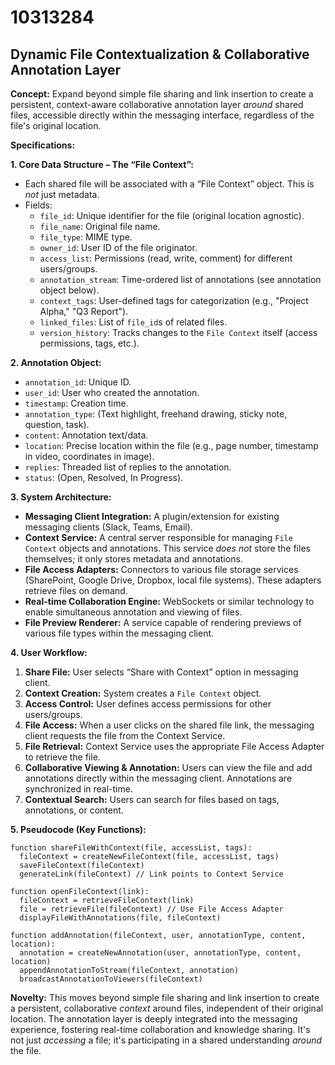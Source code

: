 # 10313284

## Dynamic File Contextualization & Collaborative Annotation Layer

**Concept:** Expand beyond simple file sharing and link insertion to create a persistent, context-aware collaborative annotation layer *around* shared files, accessible directly within the messaging interface, regardless of the file's original location. 

**Specifications:**

**1. Core Data Structure – The “File Context”:**

*   Each shared file will be associated with a “File Context” object. This is *not* just metadata.
*   Fields:
    *   `file_id`: Unique identifier for the file (original location agnostic).
    *   `file_name`: Original file name.
    *   `file_type`: MIME type.
    *   `owner_id`: User ID of the file originator.
    *   `access_list`: Permissions (read, write, comment) for different users/groups.
    *   `annotation_stream`:  Time-ordered list of annotations (see annotation object below).
    *   `context_tags`: User-defined tags for categorization (e.g., "Project Alpha," "Q3 Report").
    *   `linked_files`: List of `file_id`s of related files.
    *   `version_history`: Tracks changes to the `File Context` itself (access permissions, tags, etc.).

**2. Annotation Object:**

*   `annotation_id`: Unique ID.
*   `user_id`: User who created the annotation.
*   `timestamp`: Creation time.
*   `annotation_type`: (Text highlight, freehand drawing, sticky note, question, task).
*   `content`: Annotation text/data.
*   `location`: Precise location within the file (e.g., page number, timestamp in video, coordinates in image).
*   `replies`: Threaded list of replies to the annotation.
*   `status`: (Open, Resolved, In Progress).

**3. System Architecture:**

*   **Messaging Client Integration:**  A plugin/extension for existing messaging clients (Slack, Teams, Email).
*   **Context Service:** A central server responsible for managing `File Context` objects and annotations. This service *does not* store the files themselves; it only stores metadata and annotations.
*   **File Access Adapters:**  Connectors to various file storage services (SharePoint, Google Drive, Dropbox, local file systems). These adapters retrieve files on demand.
*   **Real-time Collaboration Engine:**  WebSockets or similar technology to enable simultaneous annotation and viewing of files.
*   **File Preview Renderer:**  A service capable of rendering previews of various file types within the messaging client.

**4. User Workflow:**

1.  **Share File:** User selects “Share with Context” option in messaging client.
2.  **Context Creation:** System creates a `File Context` object.
3.  **Access Control:** User defines access permissions for other users/groups.
4.  **File Access:** When a user clicks on the shared file link, the messaging client requests the file from the Context Service.
5.  **File Retrieval:** Context Service uses the appropriate File Access Adapter to retrieve the file.
6.  **Collaborative Viewing & Annotation:** Users can view the file and add annotations directly within the messaging client. Annotations are synchronized in real-time.
7.  **Contextual Search:**  Users can search for files based on tags, annotations, or content.

**5. Pseudocode (Key Functions):**

```pseudocode
function shareFileWithContext(file, accessList, tags):
  fileContext = createNewFileContext(file, accessList, tags)
  saveFileContext(fileContext)
  generateLink(fileContext) // Link points to Context Service

function openFileContext(link):
  fileContext = retrieveFileContext(link)
  file = retrieveFile(fileContext) // Use File Access Adapter
  displayFileWithAnnotations(file, fileContext)

function addAnnotation(fileContext, user, annotationType, content, location):
  annotation = createNewAnnotation(user, annotationType, content, location)
  appendAnnotationToStream(fileContext, annotation)
  broadcastAnnotationToViewers(fileContext)
```

**Novelty:** This moves beyond simple file sharing and link insertion to create a persistent, collaborative *context* around files, independent of their original location. The annotation layer is deeply integrated into the messaging experience, fostering real-time collaboration and knowledge sharing. It's not just *accessing* a file; it's participating in a shared understanding *around* the file.
